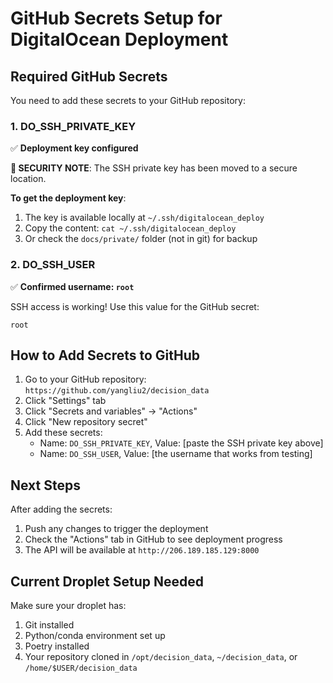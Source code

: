 # GitHub Secrets Setup for DigitalOcean Deployment

## Required GitHub Secrets

You need to add these secrets to your GitHub repository:

### 1. DO_SSH_PRIVATE_KEY
✅ **Deployment key configured**

**🔐 SECURITY NOTE**: The SSH private key has been moved to a secure location.

**To get the deployment key**:
1. The key is available locally at `~/.ssh/digitalocean_deploy`
2. Copy the content: `cat ~/.ssh/digitalocean_deploy`
3. Or check the `docs/private/` folder (not in git) for backup

### 2. DO_SSH_USER
✅ **Confirmed username: `root`**

SSH access is working! Use this value for the GitHub secret:
```
root
```

## How to Add Secrets to GitHub

1. Go to your GitHub repository: `https://github.com/yangliu2/decision_data`
2. Click "Settings" tab
3. Click "Secrets and variables" → "Actions"
4. Click "New repository secret"
5. Add these secrets:
   - Name: `DO_SSH_PRIVATE_KEY`, Value: [paste the SSH private key above]
   - Name: `DO_SSH_USER`, Value: [the username that works from testing]

## Next Steps

After adding the secrets:
1. Push any changes to trigger the deployment
2. Check the "Actions" tab in GitHub to see deployment progress
3. The API will be available at `http://206.189.185.129:8000`

## Current Droplet Setup Needed

Make sure your droplet has:
1. Git installed
2. Python/conda environment set up
3. Poetry installed
4. Your repository cloned in `/opt/decision_data`, `~/decision_data`, or `/home/$USER/decision_data`